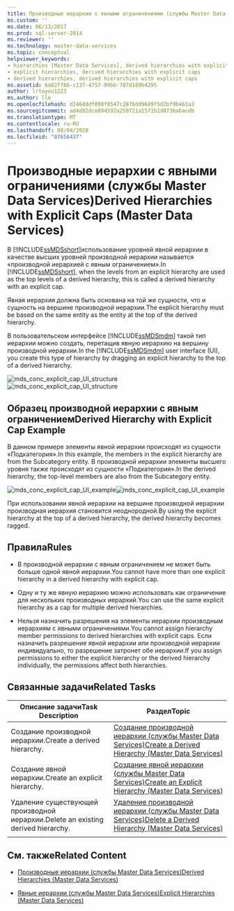 ```yaml
---
title: Производные иерархии с явными ограничениями (службы Master Data Services) | Документы Майкрософт
ms.custom: ''
ms.date: 06/13/2017
ms.prod: sql-server-2014
ms.reviewer: ''
ms.technology: master-data-services
ms.topic: conceptual
helpviewer_keywords:
- hierarchies [Master Data Services], derived hierarchies with explicit caps
- explicit hierarchies, derived hierarchies with explicit caps
- derived hierarchies, derived hierarchies with explicit caps
ms.assetid: 6a82ff66-c137-4757-99bb-787d189b4295
author: lrtoyou1223
ms.author: lle
ms.openlocfilehash: d2460ddf098f0547c2876dd9689f5d2bf9b461a3
ms.sourcegitcommit: ad4d92dce894592a259721a1571b1d8736abacdb
ms.translationtype: MT
ms.contentlocale: ru-RU
ms.lasthandoff: 08/04/2020
ms.locfileid: "87656437"
---
```

# <a name="derived-hierarchies-with-explicit-caps-master-data-services"></a><span data-ttu-id="9f865-102">Производные иерархии с явными ограничениями (службы Master Data Services)</span><span class="sxs-lookup"><span data-stu-id="9f865-102">Derived Hierarchies with Explicit Caps (Master Data Services)</span></span>
  <span data-ttu-id="9f865-103">В [!INCLUDE[ssMDSshort](../includes/ssmdsshort-md.md)]использование уровней явной иерархии в качестве высших уровней производной иерархии называется «производной иерархией с явным ограничением».</span><span class="sxs-lookup"><span data-stu-id="9f865-103">In [!INCLUDE[ssMDSshort](../includes/ssmdsshort-md.md)], when the levels from an explicit hierarchy are used as the top levels of a derived hierarchy, this is called a derived hierarchy with an explicit cap.</span></span>

 <span data-ttu-id="9f865-104">Явная иерархия должна быть основана на той же сущности, что и сущность на вершине производной иерархии.</span><span class="sxs-lookup"><span data-stu-id="9f865-104">The explicit hierarchy must be based on the same entity as the entity at the top of the derived hierarchy.</span></span>

 <span data-ttu-id="9f865-105">В пользовательском интерфейсе [!INCLUDE[ssMDSmdm](../includes/ssmdsmdm-md.md)] такой тип иерархии можно создать, перетащив явную иерархию на вершину производной иерархии.</span><span class="sxs-lookup"><span data-stu-id="9f865-105">In the [!INCLUDE[ssMDSmdm](../includes/ssmdsmdm-md.md)] user interface (UI), you create this type of hierarchy by dragging an explicit hierarchy to the top of a derived hierarchy.</span></span>

 <span data-ttu-id="9f865-106">![mds_conc_explicit_cap_UI_structure](../../2014/master-data-services/media/mds-conc-explicit-cap-ui-structure.gif "mds_conc_explicit_cap_UI_structure")</span><span class="sxs-lookup"><span data-stu-id="9f865-106">![mds_conc_explicit_cap_UI_structure](../../2014/master-data-services/media/mds-conc-explicit-cap-ui-structure.gif "mds_conc_explicit_cap_UI_structure")</span></span>

## <a name="derived-hierarchy-with-explicit-cap-example"></a><span data-ttu-id="9f865-107">Образец производной иерархии с явным ограничением</span><span class="sxs-lookup"><span data-stu-id="9f865-107">Derived Hierarchy with Explicit Cap Example</span></span>
 <span data-ttu-id="9f865-108">В данном примере элементы явной иерархии происходят из сущности «Подкатегория».</span><span class="sxs-lookup"><span data-stu-id="9f865-108">In this example, the members in the explicit hierarchy are from the Subcategory entity.</span></span> <span data-ttu-id="9f865-109">В производной иерархии элементы высшего уровня также происходят из сущности «Подкатегория».</span><span class="sxs-lookup"><span data-stu-id="9f865-109">In the derived hierarchy, the top-level members are also from the Subcategory entity.</span></span>

 <span data-ttu-id="9f865-110">![mds_conc_explicit_cap_UI_example](../../2014/master-data-services/media/mds-conc-explicit-cap-ui-example.gif "mds_conc_explicit_cap_UI_example")</span><span class="sxs-lookup"><span data-stu-id="9f865-110">![mds_conc_explicit_cap_UI_example](../../2014/master-data-services/media/mds-conc-explicit-cap-ui-example.gif "mds_conc_explicit_cap_UI_example")</span></span>

 <span data-ttu-id="9f865-111">При использовании явной иерархии на вершине производной иерархии производная иерархия становится неоднородной.</span><span class="sxs-lookup"><span data-stu-id="9f865-111">By using the explicit hierarchy at the top of a derived hierarchy, the derived hierarchy becomes ragged.</span></span>

## <a name="rules"></a><span data-ttu-id="9f865-112">Правила</span><span class="sxs-lookup"><span data-stu-id="9f865-112">Rules</span></span>

-   <span data-ttu-id="9f865-113">В производной иерархии с явным ограничением не может быть больше одной явной иерархии.</span><span class="sxs-lookup"><span data-stu-id="9f865-113">You cannot have more than one explicit hierarchy in a derived hierarchy with explicit cap.</span></span>

-   <span data-ttu-id="9f865-114">Одну и ту же явную иерархию можно использовать как ограничение для нескольких производных иерархий.</span><span class="sxs-lookup"><span data-stu-id="9f865-114">You can use the same explicit hierarchy as a cap for multiple derived hierarchies.</span></span>

-   <span data-ttu-id="9f865-115">Нельзя назначить разрешения на элементы иерархии производным иерархиям с явными ограничениями.</span><span class="sxs-lookup"><span data-stu-id="9f865-115">You cannot assign hierarchy member permissions to derived hierarchies with explicit caps.</span></span> <span data-ttu-id="9f865-116">Если назначить разрешение явной иерархии или производной иерархии индивидуально, то разрешение затронет обе иерархии.</span><span class="sxs-lookup"><span data-stu-id="9f865-116">If you assign permissions to either the explicit hierarchy or the derived hierarchy individually, the permissions affect both hierarchies.</span></span>

## <a name="related-tasks"></a><span data-ttu-id="9f865-117">Связанные задачи</span><span class="sxs-lookup"><span data-stu-id="9f865-117">Related Tasks</span></span>

|<span data-ttu-id="9f865-118">Описание задачи</span><span class="sxs-lookup"><span data-stu-id="9f865-118">Task Description</span></span>|<span data-ttu-id="9f865-119">Раздел</span><span class="sxs-lookup"><span data-stu-id="9f865-119">Topic</span></span>|
|----------------------|-----------|
|<span data-ttu-id="9f865-120">Создание производной иерархии.</span><span class="sxs-lookup"><span data-stu-id="9f865-120">Create a derived hierarchy.</span></span>|[<span data-ttu-id="9f865-121">Создание производной иерархии (службы Master Data Services)</span><span class="sxs-lookup"><span data-stu-id="9f865-121">Create a Derived Hierarchy &#40;Master Data Services&#41;</span></span>](create-a-derived-hierarchy-master-data-services.md)|
|<span data-ttu-id="9f865-122">Создание явной иерархии.</span><span class="sxs-lookup"><span data-stu-id="9f865-122">Create an explicit hierarchy.</span></span>|[<span data-ttu-id="9f865-123">Создание явной иерархии (службы Master Data Services)</span><span class="sxs-lookup"><span data-stu-id="9f865-123">Create an Explicit Hierarchy &#40;Master Data Services&#41;</span></span>](../../2014/master-data-services/create-an-explicit-hierarchy-master-data-services.md)|
|<span data-ttu-id="9f865-124">Удаление существующей производной иерархии.</span><span class="sxs-lookup"><span data-stu-id="9f865-124">Delete an existing derived hierarchy.</span></span>|[<span data-ttu-id="9f865-125">Удаление производной иерархии (службы Master Data Services)</span><span class="sxs-lookup"><span data-stu-id="9f865-125">Delete a Derived Hierarchy &#40;Master Data Services&#41;</span></span>](../../2014/master-data-services/delete-a-derived-hierarchy-master-data-services.md)|
|||

## <a name="related-content"></a><span data-ttu-id="9f865-126">См. также</span><span class="sxs-lookup"><span data-stu-id="9f865-126">Related Content</span></span>

-   [<span data-ttu-id="9f865-127">Производные иерархии (службы Master Data Services)</span><span class="sxs-lookup"><span data-stu-id="9f865-127">Derived Hierarchies &#40;Master Data Services&#41;</span></span>](../../2014/master-data-services/derived-hierarchies-master-data-services.md)

-   [<span data-ttu-id="9f865-128">Явные иерархии (службы Master Data Services)</span><span class="sxs-lookup"><span data-stu-id="9f865-128">Explicit Hierarchies &#40;Master Data Services&#41;</span></span>](../../2014/master-data-services/explicit-hierarchies-master-data-services.md)


